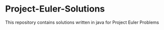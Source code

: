 # Project-Euler-Solutions
This repository contains solutions written in java for Project Euler Problems
